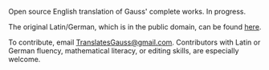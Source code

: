 Open source English translation of Gauss' complete works.  In progress.<br>

The original Latin/German, which is in the public domain, can be found <a href="https://gdz.sub.uni-goettingen.de/id/PPN235957348">here</a>. <br>

To contribute, email TranslatesGauss@gmail.com.  Contributors with Latin or German fluency, mathematical literacy, or editing skills, are especially welcome.  
